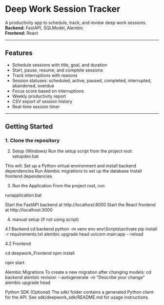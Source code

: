 # Deep Work Session Tracker

A productivity app to schedule, track, and review deep work sessions.  
**Backend:** FastAPI, SQLModel, Alembic  
**Frontend:** React

---

## Features

- Schedule sessions with title, goal, and duration
- Start, pause, resume, and complete sessions
- Track interruptions with reasons
- Session statuses: scheduled, active, paused, completed, interrupted, abandoned, overdue
- Focus score based on interruptions
- Weekly productivity report
- CSV export of session history
- Real-time session timer

---

## Getting Started

### 1. Clone the repository

2. Setup (Windows)
Run the setup script from the project root:
setupdev.bat


This will:
Set up a Python virtual environment and install backend dependencies
Run Alembic migrations to set up the database
Install frontend dependencies


3. Run the Application
From the project root, run:

runapplication.bat

Start the FastAPI backend at http://localhost:8000
Start the React frontend at http://localhost:3000


4. manual setup (if not using script)
   
4.1 Backend
cd backend
python -m venv env
env\Scripts\activate
pip install -r requirements.txt
alembic upgrade head
uvicorn main:app --reload


4.2 Frontend

cd deepwork_Frontend
npm install

npm start

Alembic Migrations
To create a new migration after changing models:
cd backend
alembic revision --autogenerate -m "Describe your change"
alembic upgrade head

Python SDK (Optional)
The sdk/ folder contains a generated Python client for the API.
See sdk/deepwork_sdk/README.md for usage instructions.

